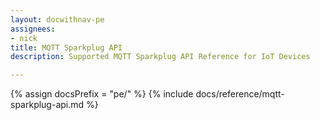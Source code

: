 ```yaml
---
layout: docwithnav-pe
assignees:
- nick
title: MQTT Sparkplug API
description: Supported MQTT Sparkplug API Reference for IoT Devices

---
```


{% assign docsPrefix = "pe/" %}
{% include docs/reference/mqtt-sparkplug-api.md %}